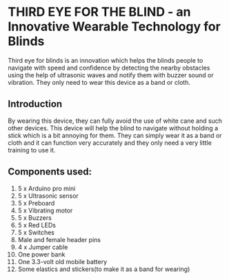 # THIRD EYE FOR THE BLIND - an Innovative Wearable Technology for Blinds
Third eye for blinds is an innovation which helps the blinds people to navigate with speed and confidence by detecting the nearby obstacles using the help of ultrasonic waves and notify them with buzzer sound or vibration. They only need to wear this device as a band or cloth.

## Introduction
By wearing this device, they can fully avoid the use of white cane and such other devices. This device will help the blind to navigate without holding a stick which is a bit annoying for them. They can simply wear it as a band or cloth and it can function very accurately and they only need a very little training to use it.

## Components used:
1.	5 x Arduino pro mini
2.	5 x Ultrasonic sensor
3.	5 x Preboard
4.	5 x Vibrating motor
5.	5 x Buzzers
6.	5 x Red LEDs
7.	5 x Switches
8.	Male and female header pins
9.	4 x Jumper cable
10.	One power bank
11.	One 3.3-volt old mobile battery
12.	Some elastics and stickers(to make it as a band for wearing)

